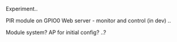 Experiment..

PIR module on GPIO0
Web server - monitor and control (in dev)
..

Module system?
AP for initial config?
..?
